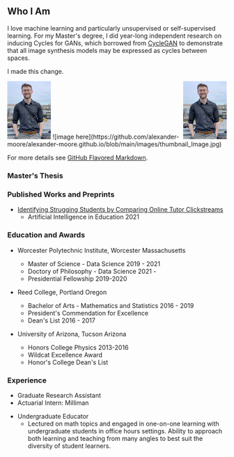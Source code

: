 ## Who I Am

I love machine learning and particularly unsupervised or self-supervised learning.
For my Master's degree, I did year-long independent research on inducing Cycles for GANs, which borrowed from [CycleGAN](https://junyanz.github.io/CycleGAN/) to demonstrate that all image synthesis models may be expressed as cycles between spaces.

I made this change.

<img src="https://github.com/alexander-moore/alexander-moore.github.io/blob/main/images/thumbnail_Image.jpg" width="100">
<img style="float: right;" src="https://github.com/alexander-moore/alexander-moore.github.io/blob/main/images/thumbnail_Image.jpg" width="100">
![image here](https://github.com/alexander-moore/alexander-moore.github.io/blob/main/images/thumbnail_Image.jpg)

For more details see [GitHub Flavored Markdown](https://guides.github.com/features/mastering-markdown/).

### Master's Thesis

### Published Works and Preprints
* [Identifying Strugging Students by Comparing Online Tutor Clickstreams](https://link.springer.com/chapter/10.1007%2F978-3-030-78270-2_52)
    - Artificial Intelligence in Education 2021

### Education and Awards
* Worcester Polytechnic Institute, Worcester Massachusetts
    - Master of Science - Data Science 2019 - 2021
    - Doctory of Philosophy - Data Science 2021 - 
    - Presidential Fellowship 2019-2020

* Reed College, Portland Oregon
    - Bachelor of Arts - Mathematics and Statistics 2016 - 2019
    - President's Commendation for Excellence
    - Dean's List 2016 - 2017

* University of Arizona, Tucson Arizona
    - Honors College Physics 2013-2016
    - Wildcat Excellence Award
    - Honor's College Dean's List

### Experience
- Graduate Research Assistant
- Actuarial Intern: Milliman
* Undergraduate Educator
    - Lectured on math topics and engaged in one-on-one learning with undergraduate students in office hours settings. Ability to approach both learning and teaching from many angles to best suit the diversity of student learners.

